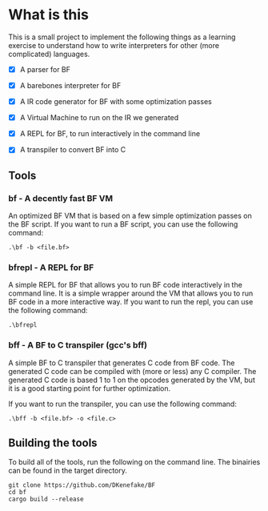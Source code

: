 # What is this

This is a small project to implement the following things as a learning exercise to understand how to write interpreters for other (more complicated) languages.

- [x] A parser for BF
- [x] A barebones interpreter for BF
- [x] A IR code generator for BF with some optimization passes 
- [x] A Virtual Machine to run on the IR we generated
- [x] A REPL for BF, to run interactively in the command line
- [x] A transpiler to convert BF into C


## Tools

### bf - A decently fast BF VM

An optimized BF VM that is based on a few simple optimization passes on the BF script. If you want to run a 
BF script, you can use the following command:

```commandline
.\bf -b <file.bf> 
```

### bfrepl - A REPL for BF

A simple REPL for BF that allows you to run BF code interactively in the command line.
It is a simple wrapper around the VM that allows you to run BF code in a more interactive way.
If you want to run the repl, you can use the following command:
```commandline
.\bfrepl 
```


### bff - A BF to C transpiler (gcc's bff)


A simple BF to C transpiler that generates C code from BF code. The generated C code can be compiled with (more or less) any C compiler.
The generated C code is based 1 to 1 on the opcodes generated by the VM, but it is a good starting point for further optimization.

If you want to run the transpiler, you can use the following command:

```commandline
.\bff -b <file.bf> -o <file.c> 
```

## Building the tools

To build all of the tools, run the following on the command line. The binairies can be found in the target directory. 

```commandline
git clone https://github.com/DKenefake/BF
cd bf
cargo build --release
````


